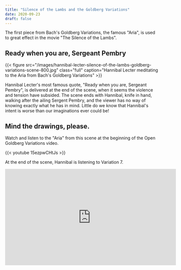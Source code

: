 ```yaml
---
title: "Silence of the Lambs and the Goldberg Variations"
date: 2020-09-23
draft: false
---
```


The first piece from Bach's Goldberg Variations, the famous "Aria", is used to great effect in the movie "The Silence of the Lambs".

## Ready when you are, Sergeant Pembry

{{< figure src="/images/hannibal-lecter-silence-of-the-lambs-goldberg-variations-scene-800.jpg" class="full" caption="Hannibal Lecter meditating to the Aria from Bach's Goldberg Variations" >}}

Hannibal Lecter's most famous quote, "Ready when you are, Sergeant Pembry", is delivered at the end of the scene, when it seems the violence and tension have subsided. The scene ends with Hannibal, knife in hand, walking after the ailing Sergent Pembry, and the viewer has no way of knowing exactly what he has in mind. Little do we know that Hannibal's intent is worse than our imaginations ever could be!

## Mind the drawings, please.

Watch and listen to the "Aria" from this scene at the beginning of the Open Goldberg Variations video.

{{< youtube 15ezpwCHtJs >}}

At the end of the scene, Hannibal is listening to Variation 7.

<iframe width="560" height="315" src="https://www.youtube.com/embed/15ezpwCHtJs?start=922" frameborder="0" allow="accelerometer; autoplay; clipboard-write; encrypted-media; gyroscope; picture-in-picture" allowfullscreen></iframe>

